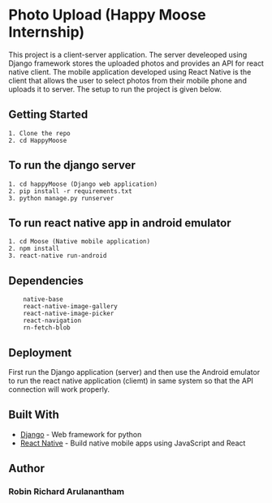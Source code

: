 # Photo Upload (Happy Moose Internship)

This project is a client-server application. The server develeoped using Django framework stores the uploaded photos and provides an API for react native client. The mobile application developed using React Native is the client that allows the user to select photos from their mobile phone and uploads it to server. The setup to run the project is given below. 

## Getting Started


```
1. Clone the repo
2. cd HappyMoose
```
## To run the django server
```
1. cd happyMoose (Django web application)
2. pip install -r requirements.txt
3. python manage.py runserver
```
## To run react native app in android emulator
```
1. cd Moose (Native mobile application)
2. npm install
3. react-native run-android
```
## Dependencies

```
    native-base
    react-native-image-gallery
    react-native-image-picker
    react-navigation
    rn-fetch-blob
```


## Deployment

First run the Django application (server) and then use the Android emulator to run the react native application (cliemt) in same system so that the API connection will work properly.

## Built With

* [Django](https://docs.djangoproject.com/en/2.1/intro/) - Web framework for python
* [React Native](https://facebook.github.io/react-native/docs/getting-started.html) - Build native mobile apps using JavaScript and React

## Author

### Robin Richard Arulanantham 

<!-- ## License

This project is licensed under the MIT License - see the [LICENSE.md](LICENSE.md) file for details -->



